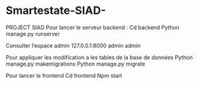 # Smartestate-SIAD-
PROJECT SIAD
Pour lancer le serveur backend :
Cd backend
Python manage.py runserver

Consulter l’espace admin 
127.0.0.1:8000 admin admin


Pour appliquer les modification a les tables de la base de données
Python manage.py makemigrations
Python manage.py migrate




Pour lancer le frontend 
Cd frontend 
Npm start 
